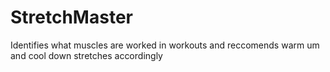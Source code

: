 # StretchMaster
Identifies what muscles are worked in workouts and reccomends warm um and cool down stretches accordingly
